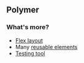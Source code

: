 ## Polymer
### What's more?

* <a href="http://run.plnkr.co/plunks/G23UiqnVWng055yRXVwC/" target="_blank">Flex layout</a>
* Many [reusable elements](https://www.polymer-project.org/docs/elements/)
* [Testing tool](https://github.com/Polymer/web-component-tester)